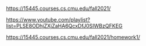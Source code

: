 
https://15445.courses.cs.cmu.edu/fall2021/

https://www.youtube.com/playlist?list=PLSE8ODhjZXjZaHA6QcxDfJ0SIWBzQFKEG

https://15445.courses.cs.cmu.edu/fall2021/homework1/
